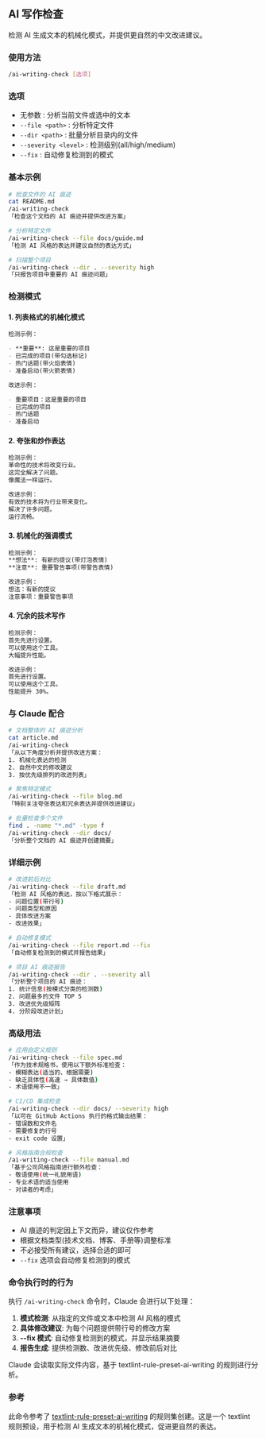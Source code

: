 ## AI 写作检查

检测 AI 生成文本的机械化模式，并提供更自然的中文改进建议。

### 使用方法

```bash
/ai-writing-check [选项]
```

### 选项

- 无参数 : 分析当前文件或选中的文本
- `--file <path>` : 分析特定文件
- `--dir <path>` : 批量分析目录内的文件
- `--severity <level>` : 检测级别(all/high/medium)
- `--fix` : 自动修复检测到的模式

### 基本示例

```bash
# 检查文件的 AI 痕迹
cat README.md
/ai-writing-check
「检查这个文档的 AI 痕迹并提供改进方案」

# 分析特定文件
/ai-writing-check --file docs/guide.md
「检测 AI 风格的表达并建议自然的表达方式」

# 扫描整个项目
/ai-writing-check --dir . --severity high
「只报告项目中重要的 AI 痕迹问题」
```

### 检测模式

#### 1. 列表格式的机械化模式

```markdown
检测示例：

- **重要**: 这是重要的项目
- 已完成的项目(带勾选标记)
- 热门话题(带火焰表情)
- 准备启动(带火箭表情)

改进示例：

- 重要项目：这是重要的项目
- 已完成的项目
- 热门话题
- 准备启动
```

#### 2. 夸张和炒作表达

```markdown
检测示例：
革命性的技术将改变行业。
这完全解决了问题。
像魔法一样运行。

改进示例：
有效的技术将为行业带来变化。
解决了许多问题。
运行流畅。
```

#### 3. 机械化的强调模式

```markdown
检测示例：
**想法**: 有新的提议(带灯泡表情)
**注意**: 重要警告事项(带警告表情)

改进示例：
想法：有新的提议
注意事项：重要警告事项
```

#### 4. 冗余的技术写作

```markdown
检测示例：
首先先进行设置。
可以使用这个工具。
大幅提升性能。

改进示例：
首先进行设置。
可以使用这个工具。
性能提升 30%。
```

### 与 Claude 配合

```bash
# 文档整体的 AI 痕迹分析
cat article.md
/ai-writing-check
「从以下角度分析并提供改进方案：
1. 机械化表达的检测
2. 自然中文的修改建议
3. 按优先级排列的改进列表」

# 聚焦特定模式
/ai-writing-check --file blog.md
「特别关注夸张表达和冗余表达并提供改进建议」

# 批量检查多个文件
find . -name "*.md" -type f
/ai-writing-check --dir docs/
「分析整个文档的 AI 痕迹并创建摘要」
```

### 详细示例

```bash
# 改进前后对比
/ai-writing-check --file draft.md
「检测 AI 风格的表达，按以下格式展示：
- 问题位置(带行号)
- 问题类型和原因
- 具体改进方案
- 改进效果」

# 自动修复模式
/ai-writing-check --file report.md --fix
「自动修复检测到的模式并报告结果」

# 项目 AI 痕迹报告
/ai-writing-check --dir . --severity all
「分析整个项目的 AI 痕迹：
1. 统计信息(按模式分类的检测数)
2. 问题最多的文件 TOP 5
3. 改进优先级矩阵
4. 分阶段改进计划」
```

### 高级用法

```bash
# 应用自定义规则
/ai-writing-check --file spec.md
「作为技术规格书，使用以下额外标准检查：
- 模糊表达(适当的、根据需要)
- 缺乏具体性(高速 → 具体数值)
- 术语使用不一致」

# CI/CD 集成检查
/ai-writing-check --dir docs/ --severity high
「以可在 GitHub Actions 执行的格式输出结果：
- 错误数和文件名
- 需要修复的行号
- exit code 设置」

# 风格指南合规检查
/ai-writing-check --file manual.md
「基于公司风格指南进行额外检查：
- 敬语使用(统一礼貌用语)
- 专业术语的适当使用
- 对读者的考虑」
```

### 注意事项

- AI 痕迹的判定因上下文而异，建议仅作参考
- 根据文档类型(技术文档、博客、手册等)调整标准
- 不必接受所有建议，选择合适的即可
- `--fix` 选项会自动修复检测到的模式

### 命令执行时的行为

执行 `/ai-writing-check` 命令时，Claude 会进行以下处理：

1. **模式检测**: 从指定的文件或文本中检测 AI 风格的模式
2. **具体修改建议**: 为每个问题提供带行号的修改方案
3. **--fix 模式**: 自动修复检测到的模式，并显示结果摘要
4. **报告生成**: 提供检测数、改进优先级、修改前后对比

Claude 会读取实际文件内容，基于 textlint-rule-preset-ai-writing 的规则进行分析。

### 参考

此命令参考了 [textlint-rule-preset-ai-writing](https://github.com/textlint-ja/textlint-rule-preset-ai-writing) 的规则集创建。这是一个 textlint 规则预设，用于检测 AI 生成文本的机械化模式，促进更自然的表达。
